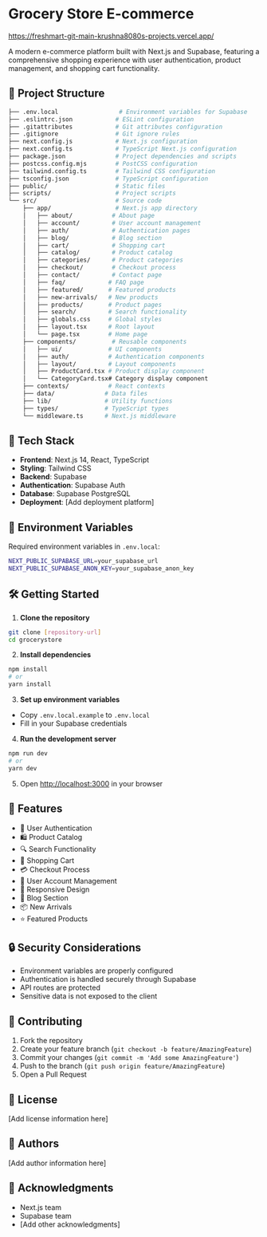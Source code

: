 # Grocery Store E-commerce
https://freshmart-git-main-krushna8080s-projects.vercel.app/  


A modern e-commerce platform built with Next.js and Supabase, featuring a comprehensive shopping experience with user authentication, product management, and shopping cart functionality.

## 📁 Project Structure

```bash
├── .env.local                 # Environment variables for Supabase
├── .eslintrc.json            # ESLint configuration
├── .gitattributes            # Git attributes configuration
├── .gitignore                # Git ignore rules
├── next.config.js            # Next.js configuration
├── next.config.ts            # TypeScript Next.js configuration
├── package.json              # Project dependencies and scripts
├── postcss.config.mjs        # PostCSS configuration
├── tailwind.config.ts        # Tailwind CSS configuration
├── tsconfig.json             # TypeScript configuration
├── public/                   # Static files
├── scripts/                  # Project scripts
└── src/                      # Source code
    ├── app/                  # Next.js app directory
    │   ├── about/           # About page
    │   ├── account/         # User account management
    │   ├── auth/            # Authentication pages
    │   ├── blog/            # Blog section
    │   ├── cart/            # Shopping cart
    │   ├── catalog/         # Product catalog
    │   ├── categories/      # Product categories
    │   ├── checkout/        # Checkout process
    │   ├── contact/         # Contact page
    │   ├── faq/            # FAQ page
    │   ├── featured/       # Featured products
    │   ├── new-arrivals/   # New products
    │   ├── products/       # Product pages
    │   ├── search/         # Search functionality
    │   ├── globals.css     # Global styles
    │   ├── layout.tsx      # Root layout
    │   └── page.tsx        # Home page
    ├── components/          # Reusable components
    │   ├── ui/             # UI components
    │   ├── auth/           # Authentication components
    │   ├── layout/         # Layout components
    │   ├── ProductCard.tsx # Product display component
    │   └── CategoryCard.tsx# Category display component
    ├── contexts/           # React contexts
    ├── data/              # Data files
    ├── lib/               # Utility functions
    ├── types/             # TypeScript types
    └── middleware.ts      # Next.js middleware

```

## 🚀 Tech Stack

- **Frontend**: Next.js 14, React, TypeScript
- **Styling**: Tailwind CSS
- **Backend**: Supabase
- **Authentication**: Supabase Auth
- **Database**: Supabase PostgreSQL
- **Deployment**: [Add deployment platform]

## 🔧 Environment Variables

Required environment variables in `.env.local`:
```bash
NEXT_PUBLIC_SUPABASE_URL=your_supabase_url
NEXT_PUBLIC_SUPABASE_ANON_KEY=your_supabase_anon_key
```

## 🛠️ Getting Started

1. **Clone the repository**
```bash
git clone [repository-url]
cd grocerystore
```

2. **Install dependencies**
```bash
npm install
# or
yarn install
```

3. **Set up environment variables**
- Copy `.env.local.example` to `.env.local`
- Fill in your Supabase credentials

4. **Run the development server**
```bash
npm run dev
# or
yarn dev
```

5. Open [http://localhost:3000](http://localhost:3000) in your browser

## 📱 Features

- 🔐 User Authentication
- 🛍️ Product Catalog
- 🔍 Search Functionality
- 🛒 Shopping Cart
- 💳 Checkout Process
- 👤 User Account Management
- 📱 Responsive Design
- 📝 Blog Section
- 📦 New Arrivals
- ⭐ Featured Products

## 🔒 Security Considerations

- Environment variables are properly configured
- Authentication is handled securely through Supabase
- API routes are protected
- Sensitive data is not exposed to the client

## 🤝 Contributing

1. Fork the repository
2. Create your feature branch (`git checkout -b feature/AmazingFeature`)
3. Commit your changes (`git commit -m 'Add some AmazingFeature'`)
4. Push to the branch (`git push origin feature/AmazingFeature`)
5. Open a Pull Request

## 📝 License

[Add license information here]

## 👥 Authors

[Add author information here]

## 🙏 Acknowledgments

- Next.js team
- Supabase team
- [Add other acknowledgments]
